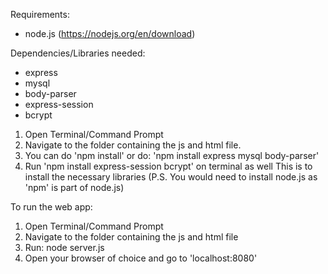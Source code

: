 Requirements:
- node.js (https://nodejs.org/en/download)

Dependencies/Libraries needed:
- express
- mysql
- body-parser
- express-session
- bcrypt

1) Open Terminal/Command Prompt
2) Navigate to the folder containing the js and html file.
3) You can do 'npm install' or do: 'npm install express mysql body-parser'
4) Run 'npm install express-session bcrypt' on terminal as well
This is to install the necessary libraries
(P.S. You would need to install node.js as 'npm' is part of node.js)

To run the web app:
1) Open Terminal/Command Prompt
2) Navigate to the folder containing the js and html file
3) Run: node server.js
4) Open your browser of choice and go to 'localhost:8080'